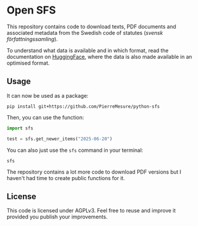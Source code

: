 # Open SFS

This repository contains code to download texts, PDF documents and associated metadata from the Swedish code of statutes (*svensk författningssamling*).

To understand what data is available and in which format, read the documentation on [HuggingFace](https://huggingface.co/datasets/PierreMesure/open-sfs), where the data is also made available in an optimised format.

## Usage

It can now be used as a package:

```shell
pip install git+https://github.com/PierreMesure/python-sfs
```

Then, you can use the function:

```python
import sfs

test = sfs.get_newer_items("2025-06-20")
```

You can also just use the `sfs` command in your terminal:

```shell
sfs
```

The repository contains a lot more code to download PDF versions but I haven't had time to create public functions for it.

## License

This code is licensed under AGPLv3. Feel free to reuse and improve it provided you publish your improvements.
